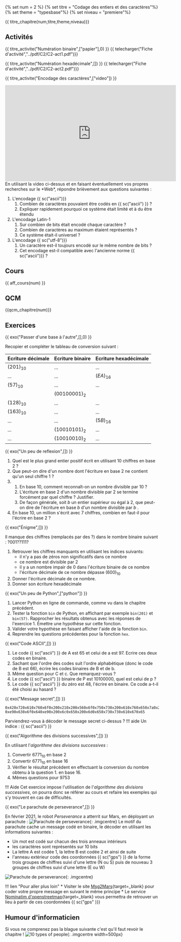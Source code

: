 {% set num = 2 %}
{% set titre = "Codage des entiers et des caractères"%}
{% set theme = "typesbase"%}
{% set niveau = "premiere"%} 

{{ titre_chapitre(num,titre,theme,niveau)}}
 
## Activités 

{{ titre_activite("Numération binaire",["papier"],0) }} 
{{ telecharger("Fiche d'activité","../pdf/C2/C2-act1.pdf")}} 

{{ titre_activite("Numération hexadécimale",[]) }}
{{ telecharger("Fiche d'activité","../pdf/C2/C2-act2.pdf")}}

{{ titre_activite("Encodage des caractères",["video"]) }}
<div class="centre"><iframe width="560" height="315" src="https://www.youtube.com/embed/MijmeoH9LT4" title="YouTube video player" frameborder="0" allow="accelerometer; autoplay; clipboard-write; encrypted-media; gyroscope; picture-in-picture" allowfullscreen ></iframe></div>
En utilisant la video ci-dessus et en faisant éventuellement vos propres recherches sur le *Web*, répondre brièvement aux questions suivantes :

1. L'encodage {{ sc("ascii")}}
    1. Combien de caractères pouvaient être codés en {{ sc("ascii") }} ?
    2. Expliquer rapidement pourquoi ce système était limité et à du être étendu
2. L'encodage Latin-1
    1. Sur combien de bits était encodé chaque caractère ?
    2. Combien de caractères au maximum étaient représentés ?
    3. Ce système était-il universel ?
3. L'encodage {{ sc("utf-8")}}
    1. Un caractère est-il toujours encodé sur le même nombre de bits ?
    2. Cet encodage est-il compatible avec l'ancienne norme {{ sc("ascii")}} ?


## Cours

{{ aff_cours(num) }}

## QCM

{{qcm_chapitre(num)}}
  
## Exercices

{{ exo("Passer d'une base à l'autre",[],0) }}


Recopier et compléter le tableau de conversion suivant :

| Ecriture décimale | Ecriture binaire | Ecriture hexadécimale |
|-------------------|------------------|-----------------------|
|$(201)_{10}$   | ...           | ...               |   
|        ...    |    ...        |    $(EA)_{16}$    |
|$(57)_{10}$    |     ...       |                ...|
|               |$(00100001)_2$ |                   |
|$(128)_{10}$   | ...           | ...               |   
|$(163)_{10}$   | ...           | ...               |
|  ...          |  ...          |    $(5B)_{16}$    |   
|  ...          |$(10010101)_2$ |    ...            |
|  ...          |$(10010010)_2$ |       ...         |

{{ exo("Un peu de reflexion",[]) }}


1. Quel est le plus grand entier positif écrit en utilisant 10 chiffres en base 2 ?
2. Que peut-on dire d'un nombre dont l'écriture en base 2 ne contient qu'un seul chiffre 1 ?
3.  1. En base 10, comment reconnaît-on un nombre divisible par 10 ? 
    2. L'écriture en base 2 d'un nombre divisible par 2 se termine forcément par quel chiffre ? Justifier.
    3. De façon générale, soit $b$ un entier supérieur ou égal à 2, que peut-on dire de l'écriture en base $b$ d'un nombre divisible par $b$ .
4. En base 10, un million s'écrit avec 7 chiffres, combien en faut-il pour l'écrire en base 2 ?

{{ exo("Énigme",[]) }}

Il manque des chiffres (remplacés par des ?) dans le nombre binaire suivant : $?001??111?$

1. Retrouver les chiffres manquants en utilisant les indices suivants:
    * il n'y a pas de zéros non significatifs dans ce nombre
    * ce nombre est divisible par 2
    * il y a un nombre impair de 0 dans l'écriture binaire de ce nombre
    * l'écriture décimale de ce nombre dépasse $(600)_{10}$
2. Donner l'écriture décimale de ce nombre.
3. Donner son écriture hexadécimale

{{ exo("Un peu de Python",["python"]) }}


1. Lancer Python en ligne de commande, comme vu dans le chapitre précédent.
2. Tester la fonction `bin` de Python, en affichant par exemple `bin(201)` et `bin(57)`. Rapprocher les résultats obtenus avec les réponses de l'exercice 1. Émettre une hypothèse sur cette fonction.
3. Valider votre hypothèse en faisant afficher l'aide de la fonction `bin`.
4. Reprendre les questions précédentes pour la fonction `hex`.

{{ exo("Code ASCII",[]) }}


1. Le code {{ sc("ascii") }} de A est 65 et celui de a est 97. Ecrire ces deux codes en binaire. 
2. Sachant que l'ordre des codes suit l'ordre alphabétique (donc le code de B est 66), écrire les codes binaires de B et de b.
3. Même question pour C et c. Que remarquez-vous ?
4. Le code {{ sc("ascii") }} binaire de P est $10100000$, quel est celui de p ?
5. Le code {{ sc("ascii") }} du zéro est 48, l'écrire en binaire. Ce code a-t-il été choisi au hasard ?


{{ exo("Message secret",[]) }}
```
0x420x720x610x760x6f0x200x210x200x560x6f0x750x730x200x610x760x650x7a0x200x64
0xe90x630x6f0x640xe90x200x6c0x650x200x6d0x650x730x730x610x670x65
```
Parviendrez-vous à décoder le message secret ci-dessus ? 
!!! aide
    Un indice : {{ sc("ascii") }}

{{ exo("Algorithme des divisions successives",[]) }}

En utilisant l'*algorithme des divisions successives* :

1. Convertir $6771_{10}$ en base 2
2. Convertir $6771_{10}$ en base 16
3. Vérifier le résultat précédent en effectuant la conversion du nombre obtenu à la question 1. en base 16.
4. Mêmes questions pour $9753$

!!! Aide
    Cet exercice impose l'utilisation de l'*algorithme des divisions successives*, on pourra donc se référer au cours et refaire les exemples qui s'y trouvent en cas de difficultés.




{{ exo("Le parachute de perseverance",[]) }}


En février 2021, le robot *Perseverance* a atterrit sur Mars, en déployant un parachute :
![Parachute de perseverance](./images/C2/perseverance.png){: .imgcentre}
Le motif du parachute cache un message codé en binaire, le décoder en utilisant les informations suivantes :

* Un mot est codé sur chacun des trois anneaux intérieurs 
* les caractères sont représentés sur 10 bits 
* La lettre A est codée 1, la lettre B est codée 2 et ainsi de suite
* l'anneau extérieur code des coordonnées {{ sc("gps") }} de la forme trois groupes de chiffres suivi d'une lettre (N ou S) puis de nouveau 3 groupes de chiffres suivi d'une lettre (E ou W)

![Parachute de perseverance](./images/C2/parachute.png){: .imgcentre}

!!! lien "Pour aller plus loin"
    * Visiter le site [Msg2Mars](https://sjwarner.github.io/perseverance-parachute-generator/){target=_blank} pour coder votre propre message en suivant le même principe
    * Le service [Nominatim d'openstreetmap](https://nominatim.openstreetmap.org/ui/search.html){target=_blank} vous permettra de retrouver un lieu à partir de ces coordonnées {{ sc("gps" )}}

## Humour d'informaticien

Si vous ne comprenez pas la blague suivante c'est qu'il faut revoir le chapitre !
![10 types of people](./images/C2/10_types_of_people_rendering.png){: .imgcentre width=500px}